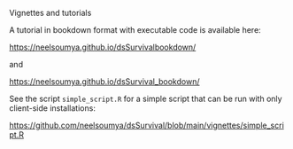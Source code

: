Vignettes and tutorials


A tutorial in bookdown format with executable code is available here:

https://neelsoumya.github.io/dsSurvivalbookdown/

and

https://neelsoumya.github.io/dsSurvival_bookdown/


See the script `simple_script.R` for a simple script that can be run with only client-side installations:

https://github.com/neelsoumya/dsSurvival/blob/main/vignettes/simple_script.R
